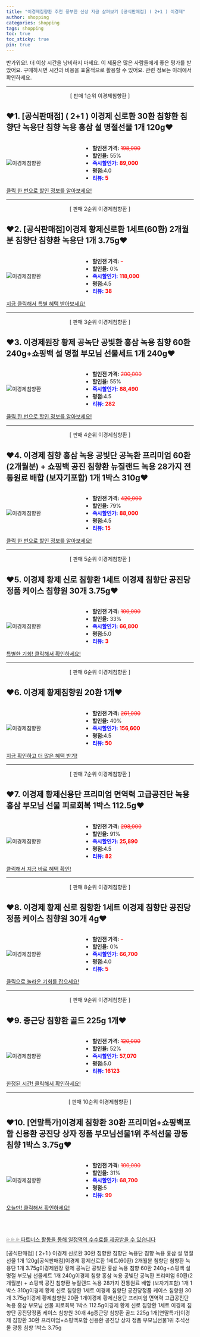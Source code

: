 ```yaml
---
title: "이경제침향환 추천 풍부한 신상 지금 살펴보기 [공식판매점] ( 2+1 ) 이경제"
author: shopping
categories: shopping
tags: shopping
toc: true
toc_sticky: true
pin: true
---
```

반가워요!. 더 이상 시간을 낭비하지 마세요. 이 제품은 많은 사람들에게 좋은 평가를 받았어요. 구매하시면 시간과 비용을 효율적으로 활용할 수 있어요. 관련 정보는 아래에서 확인하세요.

---
<p class="toplist" style="margin: 0 auto; display: block; width: fit-content;">[ 판매 1순위 이경제침향환 ]</p>

<h2><strong>❤️1. [공식판매점] ( 2+1 ) 이경제 신로환 30환 침향환 침향단 녹용단 침향 녹용 홍삼 설 명절선물 1개 120g❤️</strong></h2>

<div style="display: flex; align-items: center;">
    <div style="flex: 0.4;">
        <img src="https://thumbnail9.coupangcdn.com/thumbnails/remote/230x230ex/image/vendor_inventory/92bd/671e1c3311313fce2ba747ba24b745625b59ee961ae64c9db493422f7316.jpg" alt="이경제침향환" style="max-width: 100%;">
    </div>
    <div style="flex: 0.6; margin-left: 10px;">
        <ul>
            <li><strong>할인전 가격:</strong> <del style="color: red;">198,000</del></li>
            <li><strong>할인율:</strong> 55%</li>
            <li><span style='color:blue'><strong>즉시할인가:</strong></span> <span style='color:red'><strong>89,000</strong></span></li>
            <li><strong>평점:</strong>4.0</li>
            <li><span style='color:blue'><strong>리뷰:</strong></span> <span style='color:red'><strong>5</strong></span></li>
        </ul>
    </div>
</div>
<div class="center">
    <a href="https://selin100587.github.io?lptag=AF9450613&subid=githubio&pageKey=8220213260&traceid=V0-153&itemId=17396860707&vendorItemId=84566343103" class="myButton">
        클릭 한 번으로 할인 정보를 알아보세요!
    </a>
</div>


---
<p class="toplist" style="margin: 0 auto; display: block; width: fit-content;">[ 판매 2순위 이경제침향환 ]</p>

<h2><strong>❤️2. [공식판매점]이경제 황제신로환 1세트(60환) 2개월분 침향단 침향환 녹용단 1개 3.75g❤️</strong></h2>

<div style="display: flex; align-items: center;">
    <div style="flex: 0.4;">
        <img src="https://thumbnail8.coupangcdn.com/thumbnails/remote/230x230ex/image/vendor_inventory/3c7e/7d8ffc2de26464ac903c50528fa6531600ee37dfa86f6571f3c2483702f4.jpg" alt="이경제침향환" style="max-width: 100%;">
    </div>
    <div style="flex: 0.6; margin-left: 10px;">
        <ul>
            <li><strong>할인전 가격:</strong> <del style="color: red;">-</del></li>
            <li><strong>할인율:</strong> 0%</li>
            <li><span style='color:blue'><strong>즉시할인가:</strong></span> <span style='color:red'><strong>118,000</strong></span></li>
            <li><strong>평점:</strong>4.5</li>
            <li><span style='color:blue'><strong>리뷰:</strong></span> <span style='color:red'><strong>38</strong></span></li>
        </ul>
    </div>
</div>
<div class="center">
    <a href="https://selin100587.github.io?lptag=AF9450613&subid=githubio&pageKey=7055413853&traceid=V0-153&itemId=17478749009&vendorItemId=70435163479" class="myButton">
        지금 클릭해서 특별 혜택 받아보세요!
    </a>
</div>


---
<p class="toplist" style="margin: 0 auto; display: block; width: fit-content;">[ 판매 3순위 이경제침향환 ]</p>

<h2><strong>❤️3. 이경제원장 황제 공녹단 공빛환 홍삼 녹용 침향 60환 240g+쇼핑백 설 명절 부모님 선물세트 1개 240g❤️</strong></h2>

<div style="display: flex; align-items: center;">
    <div style="flex: 0.4;">
        <img src="https://thumbnail9.coupangcdn.com/thumbnails/remote/230x230ex/image/vendor_inventory/c649/f18893a75e6376e8faae347f4d4aedfab89de15797af48af859159c00778.jpg" alt="이경제침향환" style="max-width: 100%;">
    </div>
    <div style="flex: 0.6; margin-left: 10px;">
        <ul>
            <li><strong>할인전 가격:</strong> <del style="color: red;">200,000</del></li>
            <li><strong>할인율:</strong> 55%</li>
            <li><span style='color:blue'><strong>즉시할인가:</strong></span> <span style='color:red'><strong>88,490</strong></span></li>
            <li><strong>평점:</strong>4.5</li>
            <li><span style='color:blue'><strong>리뷰:</strong></span> <span style='color:red'><strong>282</strong></span></li>
        </ul>
    </div>
</div>
<div class="center">
    <a href="https://selin100587.github.io?lptag=AF9450613&subid=githubio&pageKey=7809758962&traceid=V0-153&itemId=19999493176&vendorItemId=87026347977" class="myButton">
        클릭 한 번으로 할인 정보를 알아보세요!
    </a>
</div>


---
<p class="toplist" style="margin: 0 auto; display: block; width: fit-content;">[ 판매 4순위 이경제침향환 ]</p>

<h2><strong>❤️4. 이경제 침향 홍삼 녹용 공빛단 공녹환 프리미엄 60환(2개월분) + 쇼핑백 공진 침향환 뉴질랜드 녹용 28가지 전통원료 배합 (보자기포함) 1개 1박스 310g❤️</strong></h2>

<div style="display: flex; align-items: center;">
    <div style="flex: 0.4;">
        <img src="https://thumbnail7.coupangcdn.com/thumbnails/remote/230x230ex/image/vendor_inventory/1ea5/1abc2728e6c3d938b924fb580a36a20990935ecd027d6b1d018aa566d1a2.jpg" alt="이경제침향환" style="max-width: 100%;">
    </div>
    <div style="flex: 0.6; margin-left: 10px;">
        <ul>
            <li><strong>할인전 가격:</strong> <del style="color: red;">420,000</del></li>
            <li><strong>할인율:</strong> 79%</li>
            <li><span style='color:blue'><strong>즉시할인가:</strong></span> <span style='color:red'><strong>88,000</strong></span></li>
            <li><strong>평점:</strong>4.5</li>
            <li><span style='color:blue'><strong>리뷰:</strong></span> <span style='color:red'><strong>15</strong></span></li>
        </ul>
    </div>
</div>
<div class="center">
    <a href="https://selin100587.github.io?lptag=AF9450613&subid=githubio&pageKey=8203487150&traceid=V0-153&itemId=23436422582&vendorItemId=90463315677" class="myButton">
        클릭 한 번으로 할인 정보를 알아보세요!
    </a>
</div>


---
<p class="toplist" style="margin: 0 auto; display: block; width: fit-content;">[ 판매 5순위 이경제침향환 ]</p>

<h2><strong>❤️5. 이경제 황제 신로 침향환 1세트 이경제 침향단 공진당정품 케이스 침향원 30개 3.75g❤️</strong></h2>

<div style="display: flex; align-items: center;">
    <div style="flex: 0.4;">
        <img src="https://thumbnail9.coupangcdn.com/thumbnails/remote/230x230ex/image/vendor_inventory/a548/e95596836e33d84b61ca480fdf662781df32bd98b0a25309caba7c31fdae.jpg" alt="이경제침향환" style="max-width: 100%;">
    </div>
    <div style="flex: 0.6; margin-left: 10px;">
        <ul>
            <li><strong>할인전 가격:</strong> <del style="color: red;">100,000</del></li>
            <li><strong>할인율:</strong> 33%</li>
            <li><span style='color:blue'><strong>즉시할인가:</strong></span> <span style='color:red'><strong>66,800</strong></span></li>
            <li><strong>평점:</strong>5.0</li>
            <li><span style='color:blue'><strong>리뷰:</strong></span> <span style='color:red'><strong>3</strong></span></li>
        </ul>
    </div>
</div>
<div class="center">
    <a href="https://selin100587.github.io?lptag=AF9450613&subid=githubio&pageKey=7812210313&traceid=V0-153&itemId=21193523834&vendorItemId=88254840642" class="myButton">
        특별한 기회! 클릭해서 확인하세요!
    </a>
</div>


---
<p class="toplist" style="margin: 0 auto; display: block; width: fit-content;">[ 판매 6순위 이경제침향환 ]</p>

<h2><strong>❤️6. 이경제 황제침향원 20환 1개❤️</strong></h2>

<div style="display: flex; align-items: center;">
    <div style="flex: 0.4;">
        <img src="https://thumbnail10.coupangcdn.com/thumbnails/remote/230x230ex/image/vendor_inventory/58ad/0bc03545a4ab902ef6262d633d7711b311121a480b9d588604f2397ee43f.jpg" alt="이경제침향환" style="max-width: 100%;">
    </div>
    <div style="flex: 0.6; margin-left: 10px;">
        <ul>
            <li><strong>할인전 가격:</strong> <del style="color: red;">261,000</del></li>
            <li><strong>할인율:</strong> 40%</li>
            <li><span style='color:blue'><strong>즉시할인가:</strong></span> <span style='color:red'><strong>156,600</strong></span></li>
            <li><strong>평점:</strong>4.5</li>
            <li><span style='color:blue'><strong>리뷰:</strong></span> <span style='color:red'><strong>50</strong></span></li>
        </ul>
    </div>
</div>
<div class="center">
    <a href="https://selin100587.github.io?lptag=AF9450613&subid=githubio&pageKey=8136272524&traceid=V0-153&itemId=23112713164&vendorItemId=90215904421" class="myButton">
        지금 확인하고 더 많은 혜택 받기!
    </a>
</div>


---
<p class="toplist" style="margin: 0 auto; display: block; width: fit-content;">[ 판매 7순위 이경제침향환 ]</p>

<h2><strong>❤️7. 이경제 황제신용단 프리미엄 면역력 고급공진단 녹용 홍삼 부모님 선물 피로회복 1박스 112.5g❤️</strong></h2>

<div style="display: flex; align-items: center;">
    <div style="flex: 0.4;">
        <img src="https://thumbnail6.coupangcdn.com/thumbnails/remote/230x230ex/image/vendor_inventory/d4bc/93856deba8068187334a494dfb24c88fcf8c5c1737fa1c501018b067dcbc.jpg" alt="이경제침향환" style="max-width: 100%;">
    </div>
    <div style="flex: 0.6; margin-left: 10px;">
        <ul>
            <li><strong>할인전 가격:</strong> <del style="color: red;">298,000</del></li>
            <li><strong>할인율:</strong> 91%</li>
            <li><span style='color:blue'><strong>즉시할인가:</strong></span> <span style='color:red'><strong>25,890</strong></span></li>
            <li><strong>평점:</strong>4.5</li>
            <li><span style='color:blue'><strong>리뷰:</strong></span> <span style='color:red'><strong>82</strong></span></li>
        </ul>
    </div>
</div>
<div class="center">
    <a href="https://selin100587.github.io?lptag=AF9450613&subid=githubio&pageKey=7650926597&traceid=V0-153&itemId=23364607518&vendorItemId=90394966725" class="myButton">
        클릭해서 지금 바로 혜택 확인!
    </a>
</div>


---
<p class="toplist" style="margin: 0 auto; display: block; width: fit-content;">[ 판매 8순위 이경제침향환 ]</p>

<h2><strong>❤️8. 이경제 황제 신로 침향환 1세트 이경제 침향단 공진당정품 케이스 침향원 30개 4g❤️</strong></h2>

<div style="display: flex; align-items: center;">
    <div style="flex: 0.4;">
        <img src="https://thumbnail7.coupangcdn.com/thumbnails/remote/230x230ex/image/vendor_inventory/2be7/e2a1a8313f8ad7ecb70dab4993329ecdccde2b919bd41fae9e4aee330601.PNG" alt="이경제침향환" style="max-width: 100%;">
    </div>
    <div style="flex: 0.6; margin-left: 10px;">
        <ul>
            <li><strong>할인전 가격:</strong> <del style="color: red;">-</del></li>
            <li><strong>할인율:</strong> 0%</li>
            <li><span style='color:blue'><strong>즉시할인가:</strong></span> <span style='color:red'><strong>66,700</strong></span></li>
            <li><strong>평점:</strong>4.0</li>
            <li><span style='color:blue'><strong>리뷰:</strong></span> <span style='color:red'><strong>5</strong></span></li>
        </ul>
    </div>
</div>
<div class="center">
    <a href="https://selin100587.github.io?lptag=AF9450613&subid=githubio&pageKey=8220213260&traceid=V0-153&itemId=23697389575&vendorItemId=90722471376" class="myButton">
        클릭으로 놀라운 기회를 잡으세요!
    </a>
</div>


---
<p class="toplist" style="margin: 0 auto; display: block; width: fit-content;">[ 판매 9순위 이경제침향환 ]</p>

<h2><strong>❤️9. 종근당 침향환 골드 225g 1개❤️</strong></h2>

<div style="display: flex; align-items: center;">
    <div style="flex: 0.4;">
        <img src="https://thumbnail9.coupangcdn.com/thumbnails/remote/230x230ex/image/retail/images/38160217428049-527ac97e-eeca-4863-a1cf-22987b6e8bb8.jpg" alt="이경제침향환" style="max-width: 100%;">
    </div>
    <div style="flex: 0.6; margin-left: 10px;">
        <ul>
            <li><strong>할인전 가격:</strong> <del style="color: red;">120,000</del></li>
            <li><strong>할인율:</strong> 52%</li>
            <li><span style='color:blue'><strong>즉시할인가:</strong></span> <span style='color:red'><strong>57,070</strong></span></li>
            <li><strong>평점:</strong>5.0</li>
            <li><span style='color:blue'><strong>리뷰:</strong></span> <span style='color:red'><strong>16123</strong></span></li>
        </ul>
    </div>
</div>
<div class="center">
    <a href="https://selin100587.github.io?lptag=AF9450613&subid=githubio&pageKey=8203535204&traceid=V0-153&itemId=476855525&vendorItemId=4196527902" class="myButton">
        한정된 시간! 클릭해서 확인하세요!
    </a>
</div>


---
<p class="toplist" style="margin: 0 auto; display: block; width: fit-content;">[ 판매 10순위 이경제침향환 ]</p>

<h2><strong>❤️10. [연말특가]이경제 침향환 30환 프리미엄+쇼핑백포함 신용환 공진당 상자 정품 부모님선물1위 추석선물 광동 침향 1박스 3.75g❤️</strong></h2>

<div style="display: flex; align-items: center;">
    <div style="flex: 0.4;">
        <img src="https://thumbnail6.coupangcdn.com/thumbnails/remote/230x230ex/image/vendor_inventory/f6d8/4a6537e3d186e6e3e22cbe852f55a0941eaa4f8219ea65a66fb5827e5ac4.jpg" alt="이경제침향환" style="max-width: 100%;">
    </div>
    <div style="flex: 0.6; margin-left: 10px;">
        <ul>
            <li><strong>할인전 가격:</strong> <del style="color: red;">100,000</del></li>
            <li><strong>할인율:</strong> 31%</li>
            <li><span style='color:blue'><strong>즉시할인가:</strong></span> <span style='color:red'><strong>68,700</strong></span></li>
            <li><strong>평점:</strong>5</li>
            <li><span style='color:blue'><strong>리뷰:</strong></span> <span style='color:red'><strong>99</strong></span></li>
        </ul>
    </div>
</div>
<div class="center">
    <a href="https://selin100587.github.io?lptag=AF9450613&subid=githubio&pageKey=7550401446&traceid=V0-153&itemId=19869181819&vendorItemId=86969966890" class="myButton">
        오늘만! 클릭해서 확인하세요!
    </a>
</div>

<br><br><br>[💦 💦 💦 파트너스 활동을 통해 일정액의 수수료를 제공받을 수 있습니다](https://link.coupang.com/a/bcpT2c)<br><br>[공식판매점] ( 2+1 ) 이경제 신로환 30환 침향환 침향단 녹용단 침향 녹용 홍삼 설 명절선물 1개 120g[공식판매점]이경제 황제신로환 1세트(60환) 2개월분 침향단 침향환 녹용단 1개 3.75g이경제원장 황제 공녹단 공빛환 홍삼 녹용 침향 60환 240g+쇼핑백 설 명절 부모님 선물세트 1개 240g이경제 침향 홍삼 녹용 공빛단 공녹환 프리미엄 60환(2개월분) + 쇼핑백 공진 침향환 뉴질랜드 녹용 28가지 전통원료 배합 (보자기포함) 1개 1박스 310g이경제 황제 신로 침향환 1세트 이경제 침향단 공진당정품 케이스 침향원 30개 3.75g이경제 황제침향원 20환 1개이경제 황제신용단 프리미엄 면역력 고급공진단 녹용 홍삼 부모님 선물 피로회복 1박스 112.5g이경제 황제 신로 침향환 1세트 이경제 침향단 공진당정품 케이스 침향원 30개 4g종근당 침향환 골드 225g 1개[연말특가]이경제 침향환 30환 프리미엄+쇼핑백포함 신용환 공진당 상자 정품 부모님선물1위 추석선물 광동 침향 1박스 3.75g